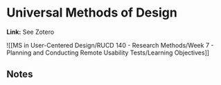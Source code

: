 # Universal Methods of Design
**Link:** See Zotero

![[MS in User-Centered Design/RUCD 140 - Research Methods/Week 7 - Planning and Conducting Remote Usability Tests/Learning Objectives]]

## Notes

